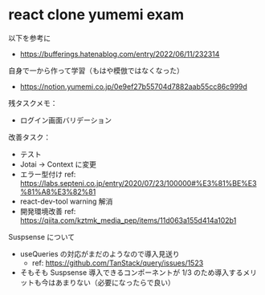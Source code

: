 # react clone yumemi exam

以下を参考に

- https://bufferings.hatenablog.com/entry/2022/06/11/232314

自身で一から作って学習（もはや模倣ではなくなった）

- https://notion.yumemi.co.jp/0e9ef27b55704d7882aab55cc86c999d

残タスクメモ：

- ログイン画面バリデーション

改善タスク：

- テスト
- Jotai → Context に変更
- エラー型付け ref: https://labs.septeni.co.jp/entry/2020/07/23/100000#%E3%81%BE%E3%81%A8%E3%82%81
- react-dev-tool warning 解消
- 開発環境改善 ref: https://qiita.com/kztmk_media_pep/items/11d063a155d414a102b1

Suspsense について

- useQueries の対応がまだのようなので導入見送り
  - ref: https://github.com/TanStack/query/issues/1523
- そもそも Suspsense 導入できるコンポーネントが 1/3 のため導入するメリットも今はあまりない（必要になったらで良い）
